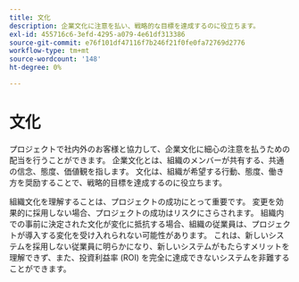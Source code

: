 ```yaml
---
title: 文化
description: 企業文化に注意を払い、戦略的な目標を達成するのに役立ちます。
exl-id: 455716c6-3efd-4295-a079-4e61df313386
source-git-commit: e76f101df47116f7b246f21f0fe0fa72769d2776
workflow-type: tm+mt
source-wordcount: '148'
ht-degree: 0%

---
```


# 文化

プロジェクトで社内外のお客様と協力して、企業文化に細心の注意を払うための配当を行うことができます。 企業文化とは、組織のメンバーが共有する、共通の信念、態度、価値観を指します。 文化は、組織が希望する行動、態度、働き方を奨励することで、戦略的目標を達成するのに役立ちます。

組織文化を理解することは、プロジェクトの成功にとって重要です。 変更を効果的に採用しない場合、プロジェクトの成功はリスクにさらされます。 組織内での事前に決定された文化が変化に抵抗する場合、組織の従業員は、プロジェクトが導入する変化を受け入れられない可能性があります。 これは、新しいシステムを採用しない従業員に明らかになり、新しいシステムがもたらすメリットを理解できず、また、投資利益率 (ROI) を完全に達成できないシステムを非難することができます。
